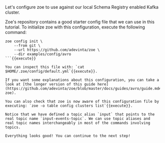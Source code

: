 Let's configure zoe to use against our local Schema Registry enabled Kafka cluster.

Zoe's repository contains a good starter config file that we can use in this tutorial. To initialize zoe with this configuration, execute the following command:

```
zoe config init \
    --from git \
    --url https://github.com/adevinta/zoe \
    --dir examples/config/avro
```{{execute}}

You can inspect this file with: `cat $HOME/.zoe/config/default.yml`{{execute}}.

If you want some explanations about this configuration, you can take a look at [the longer version of this guide here](https://github.com/adevinta/zoe/blob/master/docs/guides/avro/guide.md#configure-zoe).

You can also check that zoe is now aware of this configuration file by executing: `zoe -o table config clusters list`{{execute}}.

Notice that we have defined a topic alias `input` that points to the real topic name `input-events-topic`. We can use topic aliases and real topic names interchangeably in most of the commands involving topics.

Everything looks good! You can continue to the next step!
